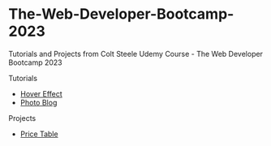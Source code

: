 # The-Web-Developer-Bootcamp-2023
Tutorials and Projects from Colt Steele Udemy Course - The Web Developer Bootcamp 2023

Tutorials
- [Hover Effect](https://github.com/restropiajr/The-Web-Developer-Bootcamp-2023/tree/master/Hover%20Effect%20Tutorial)
- [Photo Blog](https://github.com/restropiajr/The-Web-Developer-Bootcamp-2023/tree/master/Photo%20Blog%20Tutorial)

Projects
- [Price Table](https://github.com/restropiajr/The-Web-Developer-Bootcamp-2023/tree/master/Price%20Table%20Project)
